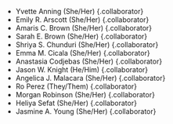 
- Yvette Anning (She/Her) {.collaborator}
- Emily R. Arscott (She/Her) {.collaborator}
- Amaris C. Brown (She/Her) {.collaborator}
- Sarah E. Brown (She/Her) {.collaborator}
- Shriya S. Chunduri (She/Her) {.collaborator}
- Emma M. Cicala (She/Her) {.collaborator}
- Anastasia Codjebas (She/Her) {.collaborator}
- Jason W. Knight (He/Him) {.collaborator}
- Angelica J. Malacara (She/Her) {.collaborator}
- Ro Perez (They/Them) {.collaborator}
- Morgan Robinson (She/Her) {.collaborator}
- Heliya Sefat (She/Her) {.collaborator}
- Jasmine A. Young (She/Her) {.collaborator}
